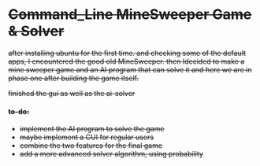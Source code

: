 # <s>Command_Line<s> MineSweeper Game & Solver

after installing ubuntu for the first time. 
and checking some of the default apps, I encountered the good old MineSweeper. then Idecided to make a mine sweeper game and an AI program that can solve it
<s>and here we are in phase one after building the game itself.<s>

finished the gui as well as the ai-solver

#### to-do:

- <s>implement the AI program to solve the game<s>
- <s>maybe implement a GUI for regular users<s>
- <s>combine the two features for the final game<s>
- add a more advanced solver algorithm, using probability
